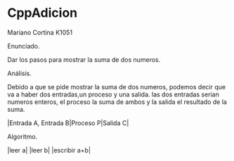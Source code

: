 # CppAdicion
Mariano Cortina K1051

Enunciado.

   Dar los pasos para mostrar la suma de dos numeros.
  
Análisis.

   Debido a que se pide mostrar la suma de dos numeros, podemos decir que va a haber dos entradas,un proceso y una salida.
 las dos entradas serian numeros enteros, el proceso la suma de ambos y la salida el resultado de la suma.
 
   |Entrada A, Entrada B|Proceso P|Salida C|

Algoritmo.

  |leer a|
  |leer b|
  |escribir a+b|
